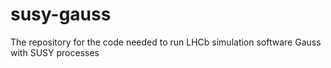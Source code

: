 # susy-gauss
The repository for the code needed to run LHCb simulation software Gauss with SUSY processes
